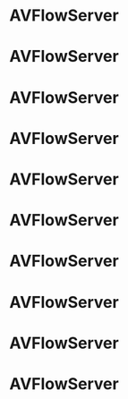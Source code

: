 # AVFlowServer
# AVFlowServer
# AVFlowServer
# AVFlowServer
# AVFlowServer
# AVFlowServer
# AVFlowServer
# AVFlowServer
# AVFlowServer
# AVFlowServer
